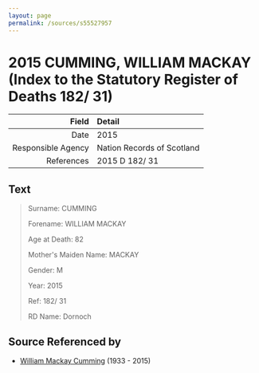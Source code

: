 ```yaml
---
layout: page
permalink: /sources/s55527957
---
```


# 2015 CUMMING, WILLIAM MACKAY (Index to the Statutory Register of Deaths 182/ 31)

Field | Detail
---:|:---
Date | 2015
Responsible Agency | Nation Records of Scotland
References | 2015 D 182/ 31

## Text

> Surname: CUMMING
>
> Forename: WILLIAM MACKAY
>
> Age at Death: 82
>
> Mother's Maiden Name: MACKAY
>
> Gender: M
>
> Year: 2015
>
> Ref: 182/ 31
>
> RD Name: Dornoch
>

## Source Referenced by

* [William Mackay Cumming](../people/@99807914@-william-mackay-cumming-b1933-d2015.md) (1933 - 2015)
